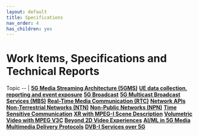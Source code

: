 ```yaml
---
layout: default
title: Specifications
nav_order: 4
has_children: yes
---
```


# Work Items, Specifications and Technical Reports

 Topic
 -- |
[**5G Media Streaming Architecture (5GMS)**](./5g-media-streaming.html)
[**UE data collection, reporting and event exposure**](./data-collection-event-exposure.html)
[**5G Broadcast**](./lte-based-5g-broadcast.html)
[**5G Multicast Broadcast Services (MBS)**](./5g-multicast-broadcast-services.html)
[**Real-Time Media Communication (RTC)**](./rtc.html)
[**Network APIs**](./network_apis.html)
[**Non-Terrestrial Networks (NTN)**](./ntn.html)
[**Non-Public Networks (NPN)**](./npn.html)
[**Time Sensitive Communication**](./tsc.html)
[**XR with MPEG-I Scene Description**](./xr.html)
[**Volumetric Video with MPEG V3C**](./volumetric-video.html)
[**Beyond 2D Video Experiences**](./beyond2d.html)
[**AI/ML in 5G Media**](./aiml.html)
[**Multimedia Delivery Protocols**](./multimedia-content-delivery.html)
[**DVB-I Services over 5G**](./dvb-i-5g.html)
